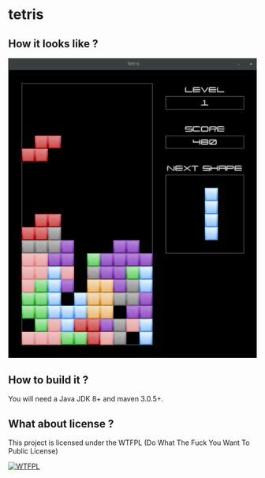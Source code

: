 # tetris

## How it looks like ?

![alt tag](img/screenshot.png)

## How to build it ?

You will need a Java JDK 8+ and maven 3.0.5+.


## What about license ?

This project is licensed under the WTFPL (Do What The Fuck You Want To Public License)

[![WTFPL](http://www.wtfpl.net/wp-content/uploads/2012/12/logo-220x1601.png)](http://www.wtfpl.net/)
